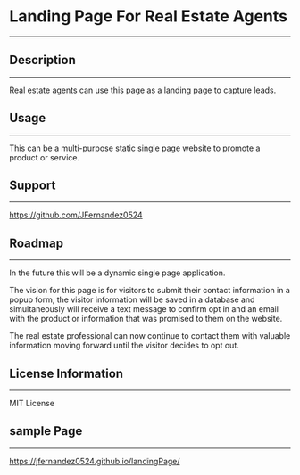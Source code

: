 # Landing Page For Real Estate Agents
---
## Description
---

Real estate agents can use this page as a landing page to capture leads.

## Usage
---
This can be a multi-purpose static single page website to promote a product or service.

## Support
---

https://github.com/JFernandez0524

## Roadmap
---
In the future this will be a dynamic single page application.

The vision for this page is for visitors to submit their contact information in a popup form, the visitor information will be saved in a database and simultaneously will receive a text message to confirm opt in and an email with the product or information that was promised to them on the website.

The real estate professional can now continue to contact them with valuable information moving forward until the visitor decides to opt out.

## License Information
---
MIT License

## sample Page
---
https://jfernandez0524.github.io/landingPage/

